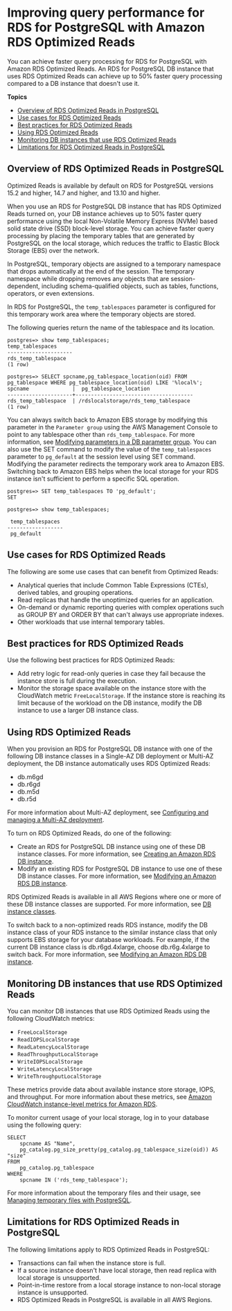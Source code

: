 # Improving query performance for RDS for PostgreSQL with Amazon RDS Optimized Reads<a name="USER_PostgreSQL.optimizedreads"></a>

You can achieve faster query processing for RDS for PostgreSQL with Amazon RDS Optimized Reads\. An RDS for PostgreSQL DB instance that uses RDS Optimized Reads can achieve up to 50% faster query processing compared to a DB instance that doesn't use it\.

**Topics**
+ [Overview of RDS Optimized Reads in PostgreSQL](#USER_PostgreSQL.optimizedreads-overview)
+ [Use cases for RDS Optimized Reads](#USER_PostgreSQL.optimizedreads-use-cases)
+ [Best practices for RDS Optimized Reads](#USER_PostgreSQL.optimizedreads-best-practices)
+ [Using RDS Optimized Reads](#USER_PostgreSQL.optimizedreads-using)
+ [Monitoring DB instances that use RDS Optimized Reads](#USER_PostgreSQL.optimizedreads-monitoring)
+ [Limitations for RDS Optimized Reads in PostgreSQL](#USER_PostgreSQL.optimizedreads-limitations)

## Overview of RDS Optimized Reads in PostgreSQL<a name="USER_PostgreSQL.optimizedreads-overview"></a>

Optimized Reads is available by default on RDS for PostgreSQL versions 15\.2 and higher, 14\.7 and higher, and 13\.10 and higher\. 

When you use an RDS for PostgreSQL DB instance that has RDS Optimized Reads turned on, your DB instance achieves up to 50% faster query performance using the local Non\-Volatile Memory Express \(NVMe\) based solid state drive \(SSD\) block\-level storage\. You can achieve faster query processing by placing the temporary tables that are generated by PostgreSQL on the local storage, which reduces the traffic to Elastic Block Storage \(EBS\) over the network\.

In PostgreSQL, temporary objects are assigned to a temporary namespace that drops automatically at the end of the session\. The temporary namespace while dropping removes any objects that are session\-dependent, including schema\-qualified objects, such as tables, functions, operators, or even extensions\.

In RDS for PostgreSQL, the `temp_tablespaces` parameter is configured for this temporary work area where the temporary objects are stored\.

The following queries return the name of the tablespace and its location\.

```
postgres=> show temp_tablespaces;
temp_tablespaces
---------------------
rds_temp_tablespace
(1 row)
```

```
postgres=> SELECT spcname,pg_tablespace_location(oid) FROM pg_tablespace WHERE pg_tablespace_location(oid) LIKE '%local%';
spcname              |  pg_tablespace_location
---------------------+--------------------------------------
rds_temp_tablespace  | /rdslocalstorage/rds_temp_tablespace
(1 row)
```

You can always switch back to Amazon EBS storage by modifying this parameter in the `Parameter group` using the AWS Management Console to point to any tablespace other than `rds_temp_tablespace`\. For more information, see [ Modifying parameters in a DB parameter group](https://docs.aws.amazon.com/AmazonRDS/latest/UserGuide/USER_WorkingWithDBInstanceParamGroups.html#USER_WorkingWithParamGroups.Modifying)\. You can also use the SET command to modify the value of the `temp_tablespaces` parameter to `pg_default` at the session level using SET command\. Modifying the parameter redirects the temporary work area to Amazon EBS\. Switching back to Amazon EBS helps when the local storage for your RDS instance isn't sufficient to perform a specific SQL operation\.

```
postgres=> SET temp_tablespaces TO 'pg_default';
SET
```

```
postgres=> show temp_tablespaces;
            
 temp_tablespaces
------------------
 pg_default
```

## Use cases for RDS Optimized Reads<a name="USER_PostgreSQL.optimizedreads-use-cases"></a>

The following are some use cases that can benefit from Optimized Reads:
+ Analytical queries that include Common Table Expressions \(CTEs\), derived tables, and grouping operations\.
+ Read replicas that handle the unoptimized queries for an application\.
+ On\-demand or dynamic reporting queries with complex operations such as GROUP BY and ORDER BY that can't always use appropriate indexes\.
+ Other workloads that use internal temporary tables\.

## Best practices for RDS Optimized Reads<a name="USER_PostgreSQL.optimizedreads-best-practices"></a>

Use the following best practices for RDS Optimized Reads:
+ Add retry logic for read\-only queries in case they fail because the instance store is full during the execution\.
+ Monitor the storage space available on the instance store with the CloudWatch metric `FreeLocalStorage`\. If the instance store is reaching its limit because of the workload on the DB instance, modify the DB instance to use a larger DB instance class\.

## Using RDS Optimized Reads<a name="USER_PostgreSQL.optimizedreads-using"></a>

When you provision an RDS for PostgreSQL DB instance with one of the following DB instance classes in a Single\-AZ DB deployment or Multi\-AZ deployment, the DB instance automatically uses RDS Optimized Reads:
+ db\.m6gd
+ db\.r6gd
+ db\.m5d
+ db\.r5d

For more information about Multi\-AZ deployment, see [ Configuring and managing a Multi\-AZ deployment](https://docs.aws.amazon.com/AmazonRDS/latest/UserGuide/Concepts.MultiAZ.html)\.

To turn on RDS Optimized Reads, do one of the following:
+ Create an RDS for PostgreSQL DB instance using one of these DB instance classes\. For more information, see [Creating an Amazon RDS DB instance](USER_CreateDBInstance.md)\.
+ Modify an existing RDS for PostgreSQL DB instance to use one of these DB instance classes\. For more information, see [Modifying an Amazon RDS DB instance](Overview.DBInstance.Modifying.md)\.

RDS Optimized Reads is available in all AWS Regions where one or more of these DB instance classes are supported\. For more information, see [DB instance classes](Concepts.DBInstanceClass.md)\.

To switch back to a non\-optimized reads RDS instance, modify the DB instance class of your RDS instance to the similar instance class that only supports EBS storage for your database workloads\. For example, if the current DB instance class is db\.r6gd\.4xlarge, choose db\.r6g\.4xlarge to switch back\. For more information, see [Modifying an Amazon RDS DB instance](https://docs.aws.amazon.com/AmazonRDS/latest/UserGuide/Overview.DBInstance.Modifying.html)\.

## Monitoring DB instances that use RDS Optimized Reads<a name="USER_PostgreSQL.optimizedreads-monitoring"></a>

You can monitor DB instances that use RDS Optimized Reads using the following CloudWatch metrics:
+ `FreeLocalStorage`
+ `ReadIOPSLocalStorage`
+ `ReadLatencyLocalStorage`
+ `ReadThroughputLocalStorage`
+ `WriteIOPSLocalStorage`
+ `WriteLatencyLocalStorage`
+ `WriteThroughputLocalStorage`

These metrics provide data about available instance store storage, IOPS, and throughput\. For more information about these metrics, see [Amazon CloudWatch instance\-level metrics for Amazon RDS](rds-metrics.md#rds-cw-metrics-instance)\.

To monitor current usage of your local storage, log in to your database using the following query:

```
SELECT
    spcname AS "Name",
    pg_catalog.pg_size_pretty(pg_catalog.pg_tablespace_size(oid)) AS "size"
FROM
    pg_catalog.pg_tablespace
WHERE
    spcname IN ('rds_temp_tablespace');
```

For more information about the temporary files and their usage, see [Managing temporary files with PostgreSQL](https://docs.aws.amazon.com/AmazonRDS/latest/UserGuide/PostgreSQL.ManagingTempFiles.html)\.

## Limitations for RDS Optimized Reads in PostgreSQL<a name="USER_PostgreSQL.optimizedreads-limitations"></a>

The following limitations apply to RDS Optimized Reads in PostgreSQL:
+ Transactions can fail when the instance store is full\.
+ If a source instance doesn't have local storage, then read replica with local storage is unsupported\.
+ Point\-in\-time restore from a local storage instance to non\-local storage instance is unsupported\.
+ RDS Optimized Reads in PostgreSQL is available in all AWS Regions\.